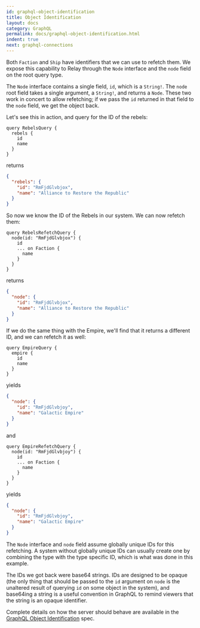 ```yaml
---
id: graphql-object-identification
title: Object Identification
layout: docs
category: GraphQL
permalink: docs/graphql-object-identification.html
indent: true
next: graphql-connections
---
```


Both `Faction` and `Ship` have identifiers that we can use to refetch them. We
expose this capability to Relay through the `Node` interface and the `node`
field on the root query type.

The `Node` interface contains a single field, `id`, which is a `String!`. The
`node` root field takes a single argument, a `String!`, and returns a `Node`.
These two work in concert to allow refetching; if we pass the `id` returned in
that field to the `node` field, we get the object back.

Let's see this in action, and query for the ID of the rebels:

```
query RebelsQuery {
  rebels {
    id
    name
  }
}
```

returns

```json
{
  "rebels": {
    "id": "RmFjdGlvbjox",
    "name": "Alliance to Restore the Republic"
  }
}
```

So now we know the ID of the Rebels in our system. We can now refetch them:

```
query RebelsRefetchQuery {
  node(id: "RmFjdGlvbjox") {
    id
    ... on Faction {
      name
    }
  }
}
```

returns

```json
{
  "node": {
    "id": "RmFjdGlvbjox",
    "name": "Alliance to Restore the Republic"
  }
}
```

If we do the same thing with the Empire, we'll find that it returns a different
ID, and we can refetch it as well:

```
query EmpireQuery {
  empire {
    id
    name
  }
}
```

yields

```json
{
  "node": {
    "id": "RmFjdGlvbjoy",
    "name": "Galactic Empire"
  }
}
```

and

```
query EmpireRefetchQuery {
  node(id: "RmFjdGlvbjoy") {
    id
    ... on Faction {
      name
    }
  }
}
```

yields

```json
{
  "node": {
    "id": "RmFjdGlvbjoy",
    "name": "Galactic Empire"
  }
}
```

The `Node` interface and `node` field assume globally unique IDs for this
refetching. A system without globally unique IDs can usually create one
by combining the type with the type specific ID, which is what was done
in this example.

The IDs we got back were base64 strings. IDs are designed to be opaque (the
only thing that should be passed to the `id` argument on `node` is the
unaltered result of querying `id` on some object in the system), and base64ing
a string is a useful convention in GraphQL to remind viewers that the string is
an opaque identifier.

Complete details on how the server should behave are
available in the
[GraphQL Object Identification](../graphql/objectidentification.htm) spec.
